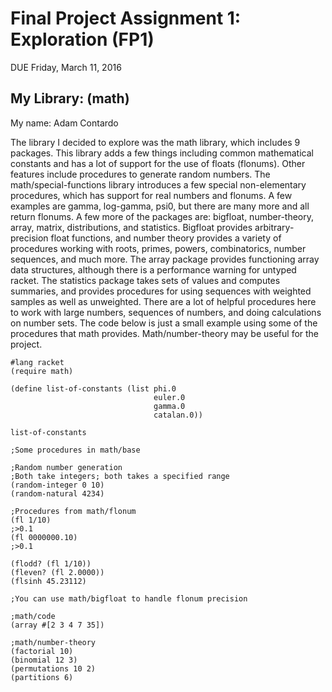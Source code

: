 # Final Project Assignment 1: Exploration (FP1)
DUE Friday, March 11, 2016

## My Library: (math)
My name: Adam Contardo

 The library I decided to explore was the math library, which includes 9 packages.  This library adds a few things including common mathematical constants and has a lot of support for the use of floats (flonums).  Other features include procedures to generate random numbers. The math/special-functions library introduces a few special non-elementary procedures, which has support for real numbers 
and flonums. A few examples are gamma, log-gamma, psi0, but there are many more and all return flonums. A few more of the packages are: bigfloat, number-theory, array, matrix, distributions, and statistics.  Bigfloat provides arbitrary-precision float functions, and number theory provides a variety of procedures working with roots, primes, powers, combinatorics, number sequences, and much more.  The array package provides functioning array data structures, although there is a performance warning for untyped racket. The statistics package takes sets of values and computes summaries, and provides procedures  for using sequences with weighted samples as well as unweighted.  There are a lot of helpful procedures here to work with large numbers, sequences of numbers, and doing calculations on number sets. The code below is just a small example using some of the procedures that math provides. Math/number-theory may be useful for the project.


```racket
#lang racket
(require math)

(define list-of-constants (list phi.0
                                euler.0
                                gamma.0
                                catalan.0))

list-of-constants                           

;Some procedures in math/base

;Random number generation
;Both take integers; both takes a specified range
(random-integer 0 10) 
(random-natural 4234)

;Procedures from math/flonum
(fl 1/10)
;>0.1
(fl 0000000.10)
;>0.1

(flodd? (fl 1/10))
(fleven? (fl 2.0000))
(flsinh 45.23112)

;You can use math/bigfloat to handle flonum precision

;math/code
(array #[2 3 4 7 35])

;math/number-theory
(factorial 10)
(binomial 12 3)
(permutations 10 2)
(partitions 6)
```

